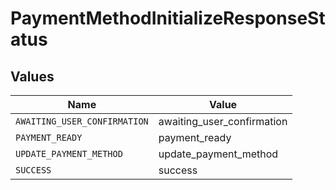 # PaymentMethodInitializeResponseStatus


## Values

| Name                         | Value                        |
| ---------------------------- | ---------------------------- |
| `AWAITING_USER_CONFIRMATION` | awaiting_user_confirmation   |
| `PAYMENT_READY`              | payment_ready                |
| `UPDATE_PAYMENT_METHOD`      | update_payment_method        |
| `SUCCESS`                    | success                      |